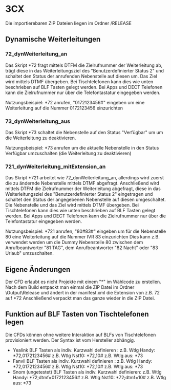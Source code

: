 # 3CX

Die importierebaren ZIP Dateien liegen im Ordner /RELEASE

## Dynamische Weiterleitungen ##
### 72_dynWeiterleitung_an ###
Das Skript *72 fragt mittels DTFM die Zielrufnummer der Weiterleitung ab, trägt diese in das Weiterleitungsziel des "Benutzerdefinierter Status 2" und schaltet den Status der anrufenden Nebenstelle auf diesen um.
Das Ziel wird mittels DTMF übergeben. Bei Tischtelefonen kann dies wie unten beschrieben auf BLF Tasten gelegt werden. 
Bei Apps und DECT Telefonen kann die Zielrufnummer nur über die Telefontastatur eingegeben werden.

Nutzungsbeispiel: *72 anrufen, "0172123456#" eingeben um eine Weiterleitung auf die Nummer 0172123456 einzurichten

### 73_dynWeiterleitung_aus ###
Das Skript *73 schaltet die Nebenstelle auf den Status "Verfügbar" um um die Weiterleitung zu deaktivieren.

Nutzungsbeispiel: *73 anrufen     um die aktuelle Nebenstelle in den Status Verfügbar umzuschalten (die Weiterleitung zu deaktivieren)


### 721_dynWeiterleitung_mitExtension_an ###
Das Skript *721 arbeitet wie 72_dynWeiterleitung_an, allerdings wird zuerst die zu ändernde Nebenstelle mittels DTMF abgefragt.
Anschließend wird mittels DTFM die Zielrufnummer der Weiterleitung abgefragt, diese in das Weiterleitungsziel des "Benutzerdefinierter Status 2" eingetragen und schaltet den Status der angegebenen Nebenstelle auf diesen umgeschaltet.
Die Nebenstelle und das Ziel wird mittels DTMF übergeben. Bei Tischtelefonen kann dies wie unten beschrieben auf BLF Tasten gelegt werden. 
Bei Apps und DECT Telefonen kann die Zielrufnummer nur über die Telefontastatur eingegeben werden.

Nutzungsbeispiel: *721 anrufen, "80#83#" eingeben um für die Nebenstelle 80 eine Weiterleitung auf die Nummer IVR 83 einzurichten
Dies kann z.B. verwendet werden um die Dummy Nebenstelle 80 zwischen dem Anrufbeantworter "81 TAG", dem Anrufbeantworter "82 Nacht" oder "83 Urlaub" umzuschalten.



## Eigene Änderungen ##
Der CFD erlaubt es nicht Projekte mit einem "*" im Wählcode zu erstellen.
Nach dem Build entpackt man einmal die ZIP Datei im Ordner \Output\Release und ändert in der manifest.xml die Extension von z.B. 72 auf *72
Anschließend verpackt man das ganze wieder in die ZIP Datei.


## Funktion auf BLF Tasten von Tischtelefonen legen ##
Die CFDs können ohne weitere Interaktion auf BLFs von Tischtelefonen provisioniert werden. Der Syntax ist vom Hersteller abhängig.

- Yealink BLF Tasten als indiv. Kurzwahl definieren :
	z.B. Wtlg Handy: *72,0172123456#
	z.B. Wtlg Nst10: *72,10#
	z.B. Wtlg aus: *73
- Fanvil BLF Tasten als indiv. Kurzwahl definieren :
	z.B. Wtlg Handy: *72,0172123456#
	z.B. Wtlg Nst10: *72,10#
	z.B. Wtlg aus: *73
- Snom (ungetestet) BLF Tasten als indiv. Kurzwahl definieren:
	z.B. Wtlg Handy: *72;dtmf=0172123456#
	z.B. Wtlg Nst10: *72;dtmf=10#
	z.B. Wtlg aus: *73

